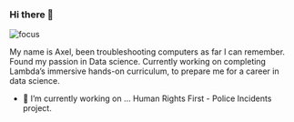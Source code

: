 ### Hi there 👋

![focus](https://img.shields.io/badge/focus-DataScience-red)

My name is Axel, been troubleshooting computers as far I can remember. Found my passion in Data science. Currently working on completing Lambda’s immersive hands-on curriculum, to prepare me for a career in data science.

- 🔭 I’m currently working on ... Human Rights First - Police Incidents project.
<!--
**axefx/axefx** is a ✨ _special_ ✨ repository because its `README.md` (this file) appears on your GitHub profile.

Here are some ideas to get you started:

- 🔭 I’m currently working on ...
- 🌱 I’m currently learning ...
- 👯 I’m looking to collaborate on ...
- 🤔 I’m looking for help with ...
- 💬 Ask me about ...
- 📫 How to reach me: ...
- 😄 Pronouns: ...
- ⚡ Fun fact: ...
-->
